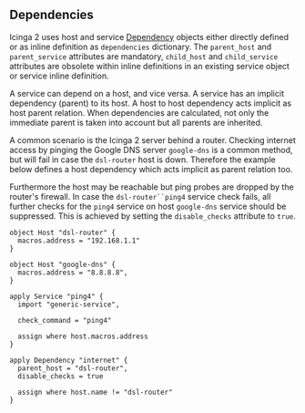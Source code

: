 ## <a id="dependencies"></a> Dependencies

Icinga 2 uses host and service [Dependency](#objecttype-dependency) objects either directly
defined or as inline definition as `dependencies` dictionary. The `parent_host` and `parent_service`
attributes are mandatory, `child_host` and `child_service` attributes are obsolete within
inline definitions in an existing service object or service inline definition.

A service can depend on a host, and vice versa. A service has an implicit dependency (parent)
to its host. A host to host dependency acts implicit as host parent relation.
When dependencies are calculated, not only the immediate parent is taken into
account but all parents are inherited.

A common scenario is the Icinga 2 server behind a router. Checking internet
access by pinging the Google DNS server `google-dns` is a common method, but
will fail in case the `dsl-router` host is down. Therefore the example below
defines a host dependency which acts implicit as parent relation too.

Furthermore the host may be reachable but ping probes are dropped by the
router's firewall. In case the `dsl-router``ping4` service check fails, all
further checks for the `ping4` service on host `google-dns` service should
be suppressed. This is achieved by setting the `disable_checks` attribute to `true`.

    object Host "dsl-router" {
      macros.address = "192.168.1.1"
    }

    object Host "google-dns" {
      macros.address = "8.8.8.8",
    }

    apply Service "ping4" {
      import "generic-service",

      check_command = "ping4"

      assign where host.macros.address
    }

    apply Dependency "internet" {
      parent_host = "dsl-router",
      disable_checks = true

      assign where host.name != "dsl-router"
    }
